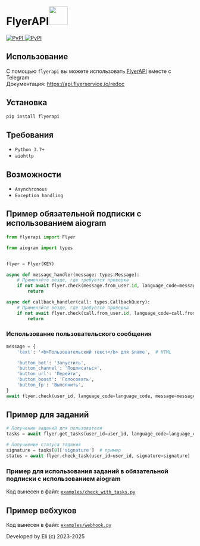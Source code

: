 <div align="left">
    <h1>FlyerAPI<img src="https://telegra.ph/file/e2a2f0526d2937973a70b.png" width=50 height=50></h1>
    <p align="left" >
        <a href="https://pypi.org/project/flyerapi/">
            <img src="https://img.shields.io/pypi/v/flyerapi?style=flat-square" alt="PyPI">
        </a>
        <a href="https://pypi.org/project/flyerapi/">
            <img src="https://img.shields.io/pypi/dm/flyerapi?style=flat-square" alt="PyPI">
        </a>
    </p>
</div>


## Использование

С помощью ``flyerapi`` вы можете использовать <a href="https://api.flyerservice.io/redoc">FlyerAPI</a> вместе с Telegram<br/>
Документация: https://api.flyerservice.io/redoc

## Установка

```bash
pip install flyerapi
```

## Требования
 - ``Python 3.7+``
 - ``aiohttp``

## Возможности
 - ``Asynchronous``
 - ``Exception handling``



## Пример обязательной подписки с использованием aiogram

```python
from flyerapi import Flyer

from aiogram import types


flyer = Flyer(KEY)

async def message_handler(message: types.Message):
    # Применяйте везде, где требуется проверка
    if not await flyer.check(message.from_user.id, language_code=message.from_user.language_code):
        return

async def callback_handler(call: types.CallbackQuery):
    # Применяйте везде, где требуется проверка
    if not await flyer.check(call.from_user.id, language_code=call.from_user.language_code):
        return
```

### Использование пользовательского сообщения

```python
message = {
    'text': '<b>Пользовательский текст</b> для $name',  # HTML

    'button_bot': 'Запустить',
    'button_channel': 'Подписаться',
    'button_url': 'Перейти',
    'button_boost': 'Голосовать',
    'button_fp': 'Выполнить',
}
await flyer.check(user_id, language_code=language_code, message=message)
```


## Пример для заданий

```python
# Получение заданий для пользователя
tasks = await flyer.get_tasks(user_id=user_id, language_code=language_code, limit=5)

# Получиение статуса задания
signature = tasks[0]['signature']  # пример
status = await flyer.check_task(user_id=user_id, signature=signature)

```

### Пример для использования заданий в обязательной подписки с использованием aiogram

Код вынесен в файл: [`examples/check_with_tasks.py`](examples/check_with_tasks.py)


## Пример вебхуков

Код вынесен в файл: [`examples/webhook.py`](examples/webhook.py)


Developed by Eli (c) 2023-2025
